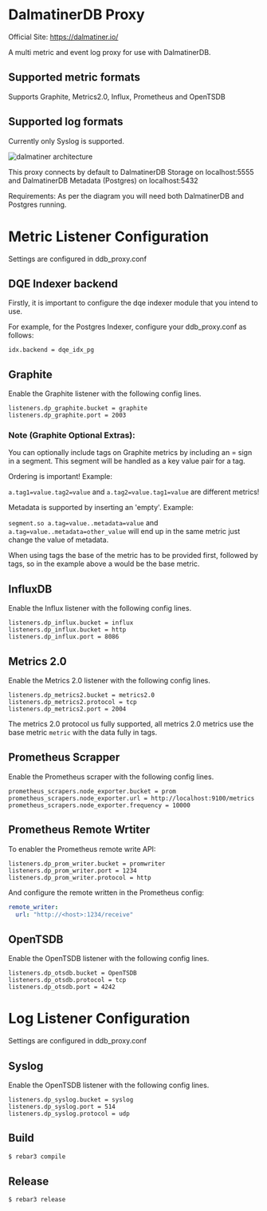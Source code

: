 # DalmatinerDB Proxy

Official Site: https://dalmatiner.io/

A multi metric and event log proxy for use with DalmatinerDB.

## Supported metric formats
Supports Graphite, Metrics2.0, Influx, Prometheus and OpenTSDB

## Supported log formats
Currently only Syslog is supported.

![dalmatiner architecture](http://cdn2.hubspot.net/hubfs/528953/dalmatiner.png "Dalmatiner Architecture")

This proxy connects by default to DalmatinerDB Storage on localhost:5555 and DalmatinerDB Metadata (Postgres) on localhost:5432

Requirements: As per the diagram you will need both DalmatinerDB and Postgres running.

# Metric Listener Configuration

Settings are configured in ddb_proxy.conf

## DQE Indexer backend

Firstly, it is important to configure the dqe indexer module that you intend to use.

For example, for the Postgres Indexer, configure your ddb_proxy.conf as follows:
```
idx.backend = dqe_idx_pg
```

## Graphite

Enable the Graphite listener with the following config lines.

```
listeners.dp_graphite.bucket = graphite
listeners.dp_graphite.port = 2003
```

### Note (Graphite Optional Extras):

You can optionally include tags on Graphite metrics by including an = sign in a segment. This segment will be handled as a key value pair for a tag.

Ordering is important! Example:

`a.tag1=value.tag2=value` and `a.tag2=value.tag1=value` are different metrics!

Metadata is supported by inserting an 'empty'. Example:

`segment.so a.tag=value..metadata=value` and `a.tag=value..metadata=other_value` will end up in the same metric just change the value of metadata.

When using tags the base of the metric has to be provided first, followed by tags, so in the example above a would be the base metric.

## InfluxDB

Enable the Influx listener with the following config lines.

```
listeners.dp_influx.bucket = influx
listeners.dp_influx.bucket = http
listeners.dp_influx.port = 8086
```

## Metrics 2.0

Enable the Metrics 2.0 listener with the following config lines.

```
listeners.dp_metrics2.bucket = metrics2.0
listeners.dp_metrics2.protocol = tcp
listeners.dp_metrics2.port = 2004
```

The metrics 2.0 protocol us fully supported, all metrics 2.0 metrics use the base metric `metric` with the data fully in tags.

## Prometheus Scrapper

Enable the Prometheus scraper with the following config lines.
```
prometheus_scrapers.node_exporter.bucket = prom
prometheus_scrapers.node_exporter.url = http://localhost:9100/metrics
prometheus_scrapers.node_exporter.frequency = 10000
```

## Prometheus Remote Wrtiter

To enabler the Prometheus remote write API:
```
listeners.dp_prom_writer.bucket = promwriter
listeners.dp_prom_writer.port = 1234
listeners.dp_prom_writer.protocol = http
```

And configure the remote written in the Prometheus config:
```yaml
remote_writer:
  url: "http://<host>:1234/receive"
```


## OpenTSDB

Enable the OpenTSDB listener with the following config lines.

```
listeners.dp_otsdb.bucket = OpenTSDB
listeners.dp_otsdb.protocol = tcp
listeners.dp_otsdb.port = 4242
```

# Log Listener Configuration

Settings are configured in ddb_proxy.conf

## Syslog

Enable the OpenTSDB listener with the following config lines.

```
listeners.dp_syslog.bucket = syslog
listeners.dp_syslog.port = 514
listeners.dp_syslog.protocol = udp
```

Build
-----

```bash
$ rebar3 compile
```

Release
-------

```bash
$ rebar3 release
```
